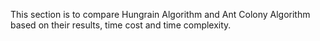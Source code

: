 This section is to compare Hungrain Algorithm and Ant Colony Algorithm based on their results, time cost and time complexity.
